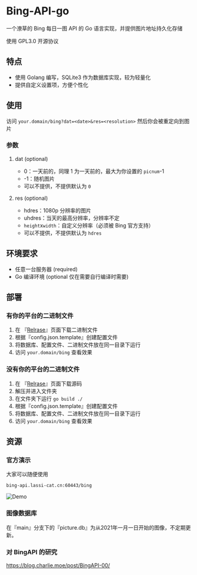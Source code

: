# Bing-API-go
一个潦草的 Bing 每日一图 API 的 Go 语言实现，并提供图片地址持久化存储

使用 GPL3.0 开源协议

## 特点
+ 使用 Golang 编写，SQLite3 作为数据库实现，较为轻量化
+ 提供自定义设置项，方便个性化

## 使用
访问 `your.domain/bing?dat=<date>&res=<resolution>` 然后你会被重定向到图片

### 参数
1. dat (optional)
   + 0：一天前的，同理 1 为一天前的，最大为你设置的 `picnum`-1
   + -1：随机图片
   + 可以不提供，不提供默认为 `0`

2. res (optional)
   + hdres：1080p 分辨率的图片
   + uhdres：当天的最高分辨率，分辨率不定
   + `height`x`width`：自定义分辨率（必须被 Bing 官方支持）
   + 可以不提供，不提供默认为 `hdres`


## 环境要求
+ 任意一台服务器 (required)
+ Go 编译环境 (optional 仅在需要自行编译时需要)

## 部署

### 有你的平台的二进制文件
1. 在 『[Relrase](https://github.com/CharlieYu4994/Bing-API-go/releases)』页面下载二进制文件
2. 根据『config.json.template』创建配置文件
3. 将数据库、配置文件、二进制文件放在同一目录下运行
4. 访问 `your.domain/bing` 查看效果

### 没有你的平台的二进制文件
1. 在 『[Relrase](https://github.com/CharlieYu4994/Bing-API-go/releases)』页面下载源码
2. 解压并进入文件夹
3. 在文件夹下运行 `go build ./`
4. 根据『config.json.template』创建配置文件
5. 将数据库、配置文件、二进制文件放在同一目录下运行
6. 访问 `your.domain/bing` 查看效果

## 资源

### 官方演示
大家可以随便使用
```
bing-api.lassi-cat.cn:60443/bing
```
![Demo](https://bing-api.lassi-cat.cn:60443/bing)

### 图像数据库
在『main』分支下的『picture.db』为从2021年一月一日开始的图像，不定期更新。

### 对 BingAPI 的研究
https://blog.charlie.moe/post/BingAPI-00/



